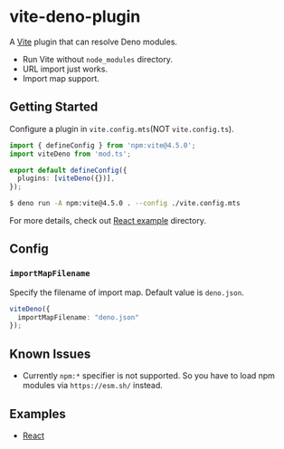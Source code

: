 # vite-deno-plugin

A [Vite](https://vitejs.dev) plugin that can resolve Deno modules.

 - Run Vite without `node_modules` directory.
 - URL import just works.
 - Import map support.

## Getting Started

Configure a plugin in `vite.config.mts`(NOT `vite.config.ts`).

```typescript
import { defineConfig } from 'npm:vite@4.5.0';
import viteDeno from 'mod.ts';

export default defineConfig({
  plugins: [viteDeno({})],
});
```

```bash
$ deno run -A npm:vite@4.5.0 . --config ./vite.config.mts
```

For more details, check out [React example](`./examples/react`) directory.

## Config

### `importMapFilename`

Specify the filename of import map. Default value is `deno.json`.

```typescript
viteDeno({
  importMapFilename: "deno.json"
});
```

## Known Issues

 - Currently `npm:*` specifier is not supported. So you have to load npm modules via `https://esm.sh/` instead.

## Examples

 - [React](./examples/react)
